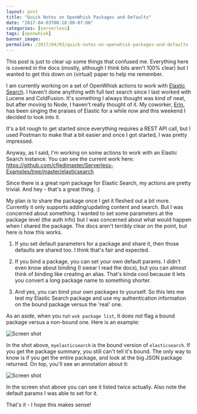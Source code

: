 ```yaml
---
layout: post
title: "Quick Notes on OpenWhisk Packages and Defaults"
date: "2017-04-03T08:18:00-07:00"
categories: [serverless]
tags: [openwhisk]
banner_image: 
permalink: /2017/04/03/quick-notes-on-openwhisk-packages-and-defaults
---
```


This post is just to clear up some things that confused me. Everything here is covered in the docs (mostly, although I think bits aren't 100% clear) but I wanted to get this down on (virtual) paper to help me remember.

I am currently working on a set of OpenWhisk actions to work with [Elastic Search](https://www.elastic.co/). I haven't done anything with full text search since I last worked with Lucene and ColdFusion. It's something I always thought was kind of neat, but after moving to Node, I haven't really thought of it. My coworker, [Erin](http://erinmckean.com/), has been singing the praises of Elastic for a while now and this weekend I decided to look into it. 

It's a bit rough to get started since everything requires a REST API call, but I used Postman to make that a bit easier and once I got started, I was pretty impressed. 

Anyway, as I said, I'm working on some actions to work with an Elastic Search instance. You can see the current work here: https://github.com/cfjedimaster/Serverless-Examples/tree/master/elasticsearch

Since there is a great npm package for Elastic Search, my actions are pretty trivial. And hey - that's a great thing. :)

My plan is to share the package once I get it fleshed out a bit more. Currently it only supports adding/updating content and search. But I was concerned about something. I wanted to set some parameters at the package level (the auth info) but I was concerned about what would happen when I shared the package. The docs aren't terribly clear on the point, but here is how this works.

1) If you set default parameters for a package and share it, then those defaults are shared too. I think that's fair and expected.

2) If you bind a package, you can set your own default params. I didn't even know about binding (I swear I read the docs), but you can almost think of binding like creating an alias. That's kinda cool because it lets you convert a long package name to something shorter.

3) And yes, you can bind your own packages to yourself. So this lets me test my Elastic Search package and use my authentication information on the bound package versus the 'real' one.

As an aside, when you run <code>wsk package list</code>, it does *not* flag a bound package versus a non-bound one. Here is an example:

![Screen shot](https://static.raymondcamden.com/images/2017/4/wskpack1.png)

In the shot above, `myelasticsearch` is the bound version of `elasticsearch`. If you get the package summary, you still can't tell it's bound. The only way to know is if you get the entire package, and look at the big JSON package returned. On top, you'll see an annotation about it:

![Screen shot](https://static.raymondcamden.com/images/2017/4/wskpack2.png)

In the screen shot above you can see it listed twice actually. Also note the default params I was able to set for it. 

That's it - I hope this makes sense!